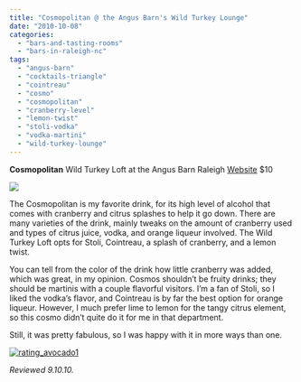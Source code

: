 ```yaml
---
title: "Cosmopolitan @ the Angus Barn's Wild Turkey Lounge"
date: "2010-10-08"
categories:
  - "bars-and-tasting-rooms"
  - "bars-in-raleigh-nc"
tags:
  - "angus-barn"
  - "cocktails-triangle"
  - "cointreau"
  - "cosmo"
  - "cosmopolitan"
  - "cranberry-level"
  - "lemon-twist"
  - "stoli-vodka"
  - "vodka-martini"
  - "wild-turkey-lounge"
---
```


**Cosmopolitan** Wild Turkey Loft at the Angus Barn Raleigh [Website](http://www.angusbarn.com/turkey.htm) $10

![](http://www.thegourmez.com/gourmez/photos/anguscosmo.jpg)

The Cosmopolitan is my favorite drink, for its high level of alcohol that comes with cranberry and citrus splashes to help it go down. There are many varieties of the drink, mainly tweaks on the amount of cranberry used and types of citrus juice, vodka, and orange liqueur involved. The Wild Turkey Loft opts for Stoli, Cointreau, a splash of cranberry, and a lemon twist.

You can tell from the color of the drink how little cranberry was added, which was great, in my opinion. Cosmos shouldn’t be fruity drinks; they should be martinis with a couple flavorful visitors. I’m a fan of Stoli, so I liked the vodka’s flavor, and Cointreau is by far the best option for orange liqueur. However, I much prefer lime to lemon for the tangy citrus element, so this cosmo didn’t quite do it for me in that department.

Still, it was pretty fabulous, so I was happy with it in more ways than one.




<div class="caption">

[![](http://s3.amazonaws.com/thegourmez-wpmedia/2009/02/rating_avocado1.gif "rating_avocado1")](http://s3.amazonaws.com/thegourmez-wpmedia/2009/02/rating_avocado1.gif)</div>


_Reviewed 9.10.10._
